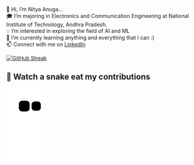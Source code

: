 👋 Hi, I’m Nitya Anuga...    
🎓  I’m majoring in Electronics and Communication Engineering at National Institute of Technology, Andhra Pradesh.  
💡  I’m interested in exploring the field of AI and ML  
🌱  I’m currently learning anything and everything that I can :)  
📫 Connect with me on [LinkedIn](www.linkedin.com/in/nityaanuga)

[![GitHub Streak](http://github-readme-streak-stats.herokuapp.com?user=iamnitya&theme=tokyonight_duo&date_format=j%20M%5B%20Y%5D)](https://git.io/streak-stats)  

## 🐍 Watch a snake eat my contributions
![snake gif](https://github.com/iamnitya/iamnitya/blob/output/github-contribution-grid-snake.svg)
<!---
## 🐍 Watch a snake eat my contributions
![](https://komarev.com/ghpvc/?username=iamnitya)
 ✉️  You can shoot me an email at nityaanuga@gmail.com! I'll try to respond as soon as I can. ## 
![Visitor Count](https://profile-counter.glitch.me/{iamnitya}/count.svg)
![Visitor Count](https://profile-counter.glitch.me/{iamnitya}/count.svg)
![Visitor Count](https://profile-counter.glitch.me/{iamnitya}/count.svg)
![snake.svg](https://github.com/iamnitya/iamnitya/blob/7fc8820e18c5c3610bb8b0d4886966d0baf03a32/github-contribution-grid-snake.svg)
iamnitya/iamnitya is a ✨ special ✨ repository because its `README.md` (this file) appears on your GitHub profile.
You can click the Preview link to take a look at your changes.
![](https://komarev.com/ghpvc/?username=iamnitya)
[Leetcode]
(https://leetcode.com/iamnitya/)

--->
